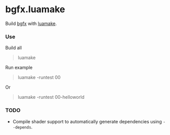 # bgfx.luamake

Build [bgfx](https://github.com/bkaradzic/bgfx) with [luamake](https://github.com/actboy168/luamake).

### Use

Build all
> luamake

Run example
> luamake -runtest 00

Or
> luamake -runtest 00-helloworld


### TODO

* Compile shader support to automatically generate dependencies using `--depends`.
